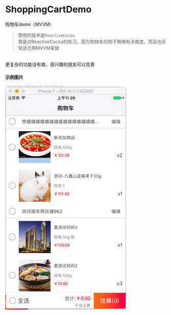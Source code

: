 # ShoppingCartDemo
购物车demo（MVVM）</br>
> 使用的技术是```ReactiveCocoa``` </br> 
  算是对ReactiveCocoa的练习，因为购物车的例子稍微有点难度，而且也非常适合用MVVM来做
  </br>
  更复杂的功能没有做，感兴趣的朋友可以完善

#### 示例图片
![](https://github.com/hexiaoba/ShoppingCartDemo/blob/master/demo.png)
